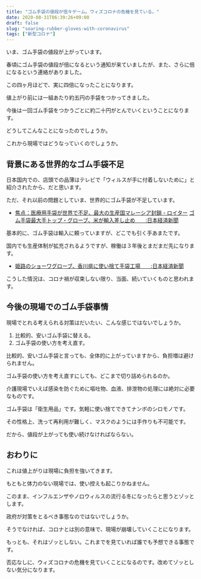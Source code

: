```yaml
---
title: "ゴム手袋の値段が倍々ゲーム。ウィズコロナの危機を見ている。"
date: 2020-08-31T06:39:26+09:00
draft: false
slug: "soaring-rubber-gloves-with-coronavirus"
tags: ["新型コロナ"]
---
```


いま、ゴム手袋の値段が上がっています。

春頃にゴム手袋の値段が倍になるという通知が来ていましたが、また、さらに倍になるという連絡がありました。

この四ヶ月ほどで、実に四倍になったことになります。

値上がり前には一組あたり約五円の手袋をつかってきました。

今後は一回ゴム手袋をつかうごとに約二十円がとんでいくということになります。

どうしてこんなことになったのでしょうか。

これから現場ではどうなっていくのでしょうか。

背景にある世界的なゴム手袋不足
----

日本国内での、店頭での品薄はテレビで「ウィルスが手に付着しないために」と紹介されたから、だと思います。

ただ、それ以前の問題としていま、世界的にゴム手袋が不足しています。

- [焦点：医療用手袋が世界で不足、最大の生産国マレーシア封鎖 - ロイター](https://jp.reuters.com/article/medical-glove-coronavirus-idJPKBN21E0G8)
[ゴム手袋最大手トップ・グローブ、米が輸入差し止め　　:日本経済新聞](https://www.nikkei.com/article/DGXMZO61616270W0A710C2FFE000/)

基本的に、ゴム手袋は輸入に頼っていますが、どこでも引く手あまたです。

国内でも生産体制が拡充されるようですが、稼働は３年後とまだまだ先になります。

- [姫路のショーワグローブ、香川県に使い捨て手袋工場　　:日本経済新聞](https://www.nikkei.com/article/DGXMZO62529670R10C20A8LA0000/)

こうした情況は、コロナ禍が収束しない限り、当面、続いていくものと思われます。

今後の現場でのゴム手袋事情
----

現場でとれる考えられる対策はだいたい、こんな感じではないでしょうか。

1. 比較的、安いゴム手袋に替える。
2. ゴム手袋の使い方を考え直す。

比較的、安いゴム手袋と言っても、全体的に上がっていますから、負担増は避けられません。

ゴム手袋の使い方を考え直すにしても、どこまで切り詰められるのか。

介護現場でいえば感染を防ぐために嘔吐物、血液、排泄物の処理には絶対に必要なものです。

ゴム手袋は「衛生用品」です。気軽に使い捨てできてナンボのシロモノです。

その性格上、洗って再利用が難しく、マスクのようには手作りも不可能です。

だから、値段が上がっても使い続けなければならない。

おわりに
----

これは値上がりは現場に負担を強いてきます。

もともと体力のない現場では、使い控えも起こりかねません。

このまま、インフルエンザやノロウィルスの流行る冬になったらと思うとゾッとします。

政府が対策をとるべき事態なのではないでしょうか。

そうでなければ、コロナとは別の意味で、現場が崩壊していくことになります。

もっとも、それはゾッとしない。これまでを見ていれば誰でも予想できる事態です。

否応なしに、ウィズコロナの危機を見ていくことになるのです。改めてゾッとしない気分になります。
